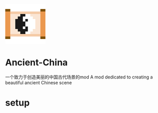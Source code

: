 ![Logo](./Logo.png)
# Ancient-China
一个致力于创造美丽的中国古代场景的mod
A mod dedicated to creating a beautiful ancient Chinese scene


# setup